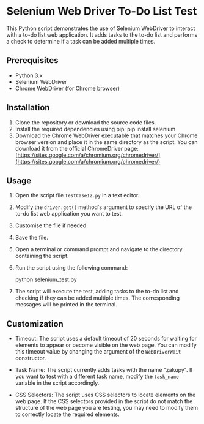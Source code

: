 # Selenium Web Driver To-Do List Test

This Python script demonstrates the use of Selenium WebDriver to interact with a to-do list web application. It adds tasks to the to-do list and performs a check to determine if a task can be added multiple times.

## Prerequisites

- Python 3.x
- Selenium WebDriver
- Chrome WebDriver (for Chrome browser)

## Installation

1. Clone the repository or download the source code files.
2. Install the required dependencies using pip:
   pip install selenium
3. Download the Chrome WebDriver executable that matches your Chrome browser version and place it in the same directory as the script. You can download it from the official ChromeDriver page: [https://sites.google.com/a/chromium.org/chromedriver/](https://sites.google.com/a/chromium.org/chromedriver/)

## Usage

1. Open the script file `TestCase12.py` in a text editor.
2. Modify the `driver.get()` method's argument to specify the URL of the to-do list web application you want to test.
3. Customise the file if needed
4. Save the file.
5. Open a terminal or command prompt and navigate to the directory containing the script.
6. Run the script using the following command:

   python selenium_test.py

7. The script will execute the test, adding tasks to the to-do list and checking if they can be added multiple times. The corresponding messages will be printed in the terminal.

## Customization

- Timeout: The script uses a default timeout of 20 seconds for waiting for elements to appear or become visible on the web page. You can modify this timeout value by changing the argument of the `WebDriverWait` constructor.

- Task Name: The script currently adds tasks with the name "zakupy". If you want to test with a different task name, modify the `task_name` variable in the script accordingly.

- CSS Selectors: The script uses CSS selectors to locate elements on the web page. If the CSS selectors provided in the script do not match the structure of the web page you are testing, you may need to modify them to correctly locate the required elements.
